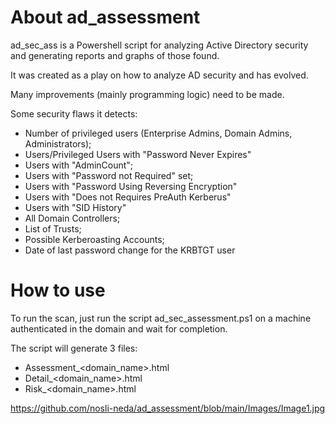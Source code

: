 # About ad_assessment
ad_sec_ass is a Powershell script for analyzing Active Directory security and generating reports and graphs of those found.

It was created as a play on how to analyze AD security and has evolved.

Many improvements (mainly programming logic) need to be made.

Some security flaws it detects:
  - Number of privileged users (Enterprise Admins, Domain Admins, Administrators);
  - Users/Privileged Users with "Password Never Expires"
  - Users with "AdminCount";
  - Users with "Password not Required" set;
  - Users with "Password Using Reversing Encryption"
  - Users with "Does not Requires PreAuth Kerberus"
  - Users with "SID History"
  - All Domain Controllers;
  - List of Trusts;
  - Possible Kerberoasting Accounts;
  - Date of last password change for the KRBTGT user

# How to use

To run the scan, just run the script ad_sec_assessment.ps1 on a machine authenticated in the domain and wait for completion.

The script will generate 3 files:
 - Assessment_<domain_name>.html
 - Detail_<domain_name>.html
 - Risk_<domain_name>.html


https://github.com/nosli-neda/ad_assessment/blob/main/Images/Image1.jpg
